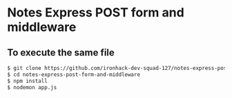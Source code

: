 # Notes Express POST form and middleware

## To execute the same file

```sh
$ git clone https://github.com/ironhack-dev-squad-127/notes-express-post-form-and-middleware
$ cd notes-express-post-form-and-middleware
$ npm install
$ nodemon app.js
```